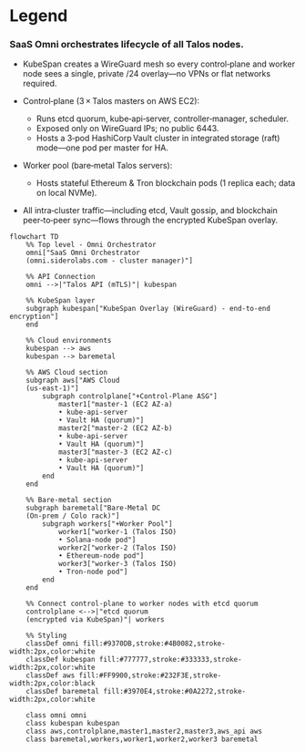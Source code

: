 # Legend

### SaaS Omni orchestrates lifecycle of all Talos nodes.

- KubeSpan creates a WireGuard mesh so every control‑plane and worker node
  sees a single, private /24 overlay—no VPNs or flat networks required.

- Control‑plane (3 × Talos masters on AWS EC2):
    - Runs etcd quorum, kube‑api‑server, controller‑manager, scheduler.
    - Exposed only on WireGuard IPs; no public 6443.
    - Hosts a 3‑pod HashiCorp Vault cluster in integrated storage (raft)
      mode—one pod per master for HA.

- Worker pool (bare‑metal Talos servers):
    - Hosts stateful Ethereum & Tron blockchain pods (1 replica each; data
      on local NVMe).


- All intra‑cluster traffic—including etcd, Vault gossip, and blockchain
  peer‑to‑peer sync—flows through the encrypted KubeSpan overlay.

```mermaid
flowchart TD
    %% Top level - Omni Orchestrator
    omni["SaaS Omni Orchestrator
    (omni.siderolabs.com - cluster manager)"]
    
    %% API Connection
    omni -->|"Talos API (mTLS)"| kubespan
    
    %% KubeSpan layer
    subgraph kubespan["KubeSpan Overlay (WireGuard) - end-to-end encryption"]
    end
    
    %% Cloud environments
    kubespan --> aws
    kubespan --> baremetal
    
    %% AWS Cloud section
    subgraph aws["AWS Cloud
    (us-east-1)"]
        subgraph controlplane["+Control-Plane ASG"]
            master1["master-1 (EC2 AZ-a)
            • kube-api-server
            • Vault HA (quorum)"]
            master2["master-2 (EC2 AZ-b)
            • kube-api-server
            • Vault HA (quorum)"]
            master3["master-3 (EC2 AZ-c)
            • kube-api-server
            • Vault HA (quorum)"]
        end
    end
    
    %% Bare-metal section
    subgraph baremetal["Bare-Metal DC
    (On-prem / Colo rack)"]
        subgraph workers["+Worker Pool"]
            worker1["worker-1 (Talos ISO)
            • Solana-node pod"]
            worker2["worker-2 (Talos ISO)
            • Ethereum-node pod"]
            worker3["worker-3 (Talos ISO)
            • Tron-node pod"]
        end
    end
    
    %% Connect control-plane to worker nodes with etcd quorum
    controlplane <-->|"etcd quorum
    (encrypted via KubeSpan)"| workers
    
    %% Styling
    classDef omni fill:#9370DB,stroke:#4B0082,stroke-width:2px,color:white
    classDef kubespan fill:#777777,stroke:#333333,stroke-width:2px,color:white
    classDef aws fill:#FF9900,stroke:#232F3E,stroke-width:2px,color:black
    classDef baremetal fill:#3970E4,stroke:#0A2272,stroke-width:2px,color:white
    
    class omni omni
    class kubespan kubespan
    class aws,controlplane,master1,master2,master3,aws_api aws
    class baremetal,workers,worker1,worker2,worker3 baremetal
```